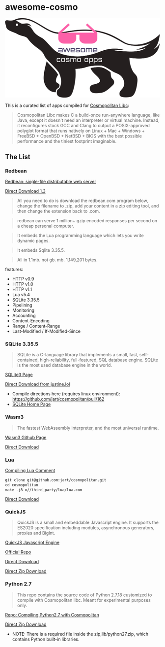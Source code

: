 # awesome-cosmo
![logo](awesome-cosmo.png)

This is a curated list of apps compiled for [Cosmopolitan Libc](https://github.com/jart/cosmopolitan):

> Cosmopolitan Libc makes C a build-once run-anywhere language, like Java, except it doesn't need an interpreter or virtual machine. Instead, it reconfigures stock GCC and Clang to output a POSIX-approved polyglot format that runs natively on Linux + Mac + Windows + FreeBSD + OpenBSD + NetBSD + BIOS with the best possible performance and the tiniest footprint imaginable.

## The List

### Redbean
[Redbean: single-file distributable web server](https://justine.lol/redbean/)

[Direct Download 1.3](https://justine.lol/redbean/redbean-1.3.com)

> All you need to do is download the redbean.com program below, change the filename to .zip, add your content in a zip editing tool, and then change the extension back to .com.

> redbean can serve 1 million+ gzip encoded responses per second on a cheap personal computer. 

> It embeds the Lua programming language which lets you write dynamic pages.

> It embeds Sqlite 3.35.5.

> All in 1.1mb.  not gb.  mb.  1,149,201 bytes.

features:

- HTTP v0.9
- HTTP v1.0
- HTTP v1.1
- Lua v5.4
- SQLite 3.35.5
- Pipelining
- Monitoring
- Accounting
- Content-Encoding
- Range / Content-Range
- Last-Modified / If-Modified-Since

### SQLite 3.35.5
> SQLite is a C-language library that implements a small, fast, self-contained, high-reliability, full-featured, SQL database engine. SQLite is the most used database engine in the world.

[SQLite3 Page](https://github.com/burggraf/awesome-cosmo/tree/main/apps/sqlite3)

[Direct Download from justine.lol](https://justine.lol/redbean/sqlite3.com)

- Compile directions here (requires linux environment): https://github.com/jart/cosmopolitan/pull/162
- [SQLite Home Page](https://www.sqlite.org)

### Wasm3
> The fastest WebAssembly interpreter, and the most universal runtime.

[Wasm3 Github Page](https://github.com/wasm3/wasm3)

[Direct Download](https://github.com/wasm3/wasm3/releases/download/v0.4.9/wasm3-cosmopolitan.com)

### Lua

[Compiling Lua Comment](https://github.com/jart/cosmopolitan/issues/61#issuecomment-814394064)
```
git clone git@github.com:jart/cosmopolitan.git
cd cosmopolitan
make -j8 o//third_party/lua/lua.com
```

[Direct Download](https://justine.lol/cosmopolitan/lua.com)

### QuickJS
> QuickJS is a small and embeddable Javascript engine. It supports the ES2020 specification including modules, asynchronous generators, proxies and BigInt.

[QuickJS Javascript Engine](https://bellard.org/quickjs)

[Official Repo](https://github.com/jart/cosmopolitan/tree/master/third_party/quickjs)

[Direct Download](https://github.com/burggraf/awesome-cosmo/raw/main/apps/QuickJS/qjs.com)

[Direct Zip Download](https://github.com/burggraf/awesome-cosmo/raw/main/apps/QuickJS/qjs.zip)

### Python 2.7
> This repo contains the source code of Python 2.7.18 customized to compile with Cosmopolitan libc. Meant for experimental purposes only.

[Repo: Compiling Python2.7 with Cosmopolitan](https://github.com/ahgamut/cpython/tree/cosmo_py27)

[Direct Zip Download](https://github.com/burggraf/awesome-cosmo/raw/main/apps/python2.7/python.zip)
- NOTE: There is a required file inside the zip,lib/python27.zip, which contains Python built-in libraries.


